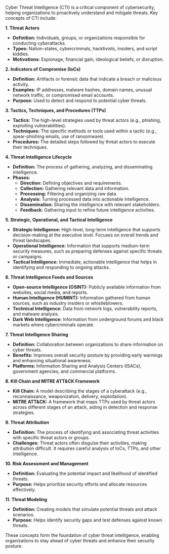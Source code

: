 Cyber Threat Intelligence (CTI) is a critical component of cybersecurity, helping organizations to proactively understand and mitigate threats. Key concepts of CTI include:

<b> 1. Threat Actors </b>
* **Definition:** Individuals, groups, or organizations responsible for conducting cyberattacks.
* **Types:** Nation-states, cybercriminals, hacktivists, insiders, and script kiddies.
* **Motivations:** Espionage, financial gain, ideological beliefs, or disruption.

<b> 2. Indicators of Compromise (IoCs) </b>
* **Definition:** Artifacts or forensic data that indicate a breach or malicious activity.
* **Examples:** IP addresses, malware hashes, domain names, unusual network traffic, or compromised email accounts.
* **Purpose:** Used to detect and respond to potential cyber threats.

<b> 3. Tactics, Techniques, and Procedures (TTPs) </b>
* **Tactics:** The high-level strategies used by threat actors (e.g., phishing, exploiting vulnerabilities).
* **Techniques:** The specific methods or tools used within a tactic (e.g., spear-phishing emails, use of ransomware).
* **Procedures:** The detailed steps followed by threat actors to execute their techniques.

<b> 4. Threat Intelligence Lifecycle </b>
* **Definition:** The process of gathering, analyzing, and disseminating intelligence.
* **Phases:**
  * **Direction:** Defining objectives and requirements.
  * **Collection:** Gathering relevant data and information.
  * **Processing:** Filtering and organizing raw data.
  * **Analysis:** Turning processed data into actionable intelligence.
  * **Dissemination:** Sharing the intelligence with relevant stakeholders.
  * **Feedback:** Gathering input to refine future intelligence activities.

<b> 5. Strategic, Operational, and Tactical Intelligence </b> 
* **Strategic Intelligence:** High-level, long-term intelligence that supports decision-making at the executive level. Focuses on overall trends and threat landscapes.
* **Operational Intelligence:** Information that supports medium-term security measures, such as preparing defenses against specific threats or campaigns.
* **Tactical Intelligence:** Immediate, actionable intelligence that helps in identifying and responding to ongoing attacks.

<b> 6. Threat Intelligence Feeds and Sources </b>
* **Open-source Intelligence (OSINT):** Publicly available information from websites, social media, and reports.
* **Human Intelligence (HUMINT):** Information gathered from human sources, such as industry insiders or whistleblowers.
* **Technical Intelligence:** Data from network logs, vulnerability reports, and malware analysis.
* **Dark Web Intelligence:** Information from underground forums and black markets where cybercriminals operate.

<b> 7. Threat Intelligence Sharing </b>
* **Definition:** Collaboration between organizations to share information on cyber threats.
* **Benefits:** Improves overall security posture by providing early warnings and enhancing situational awareness.
* **Platforms:** Information Sharing and Analysis Centers (ISACs), government agencies, and commercial platforms.

<b> 8. Kill Chain and MITRE ATT&CK Framework </b>
* **Kill Chain:** A model describing the stages of a cyberattack (e.g., reconnaissance, weaponization, delivery, exploitation).
* **MITRE ATT&CK:** A framework that maps TTPs used by threat actors across different stages of an attack, aiding in detection and response strategies.

<b> 9. Threat Attribution </b>
* **Definition:** The process of identifying and associating threat activities with specific threat actors or groups.
* **Challenges:** Threat actors often disguise their activities, making attribution difficult. It requires careful analysis of IoCs, TTPs, and other intelligence.

<b> 10. Risk Assessment and Management </b>
* **Definition:** Evaluating the potential impact and likelihood of identified threats.
* **Purpose:** Helps prioritize security efforts and allocate resources effectively.

<b> 11. Threat Modeling </b>
* **Definition:** Creating models that simulate potential threats and attack scenarios.
* **Purpose:** Helps identify security gaps and test defenses against known threats.

These concepts form the foundation of cyber threat intelligence, enabling organizations to stay ahead of cyber threats and enhance their security posture.
